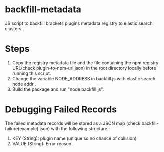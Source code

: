 # backfill-metadata
JS script to backfill brackets plugins metadata registry to elastic search clusters.

# Steps

1. Copy the registry metadata file and the file containing the npm registry URL(check plugin-to-npm-url.json) in the root directory locally before running this script.
2. Change the variable NODE_ADDRESS in backfill.js with elastic search node addr .
3. Build the package and run "node backfill.js".

# Debugging Failed Records

The failed metadata records will be stored as a JSON map (check backfill-failure(example).json) with the following structure :

1. KEY (String): plugin name (unique so no chance of collision)
2. VALUE (String): Error reason.